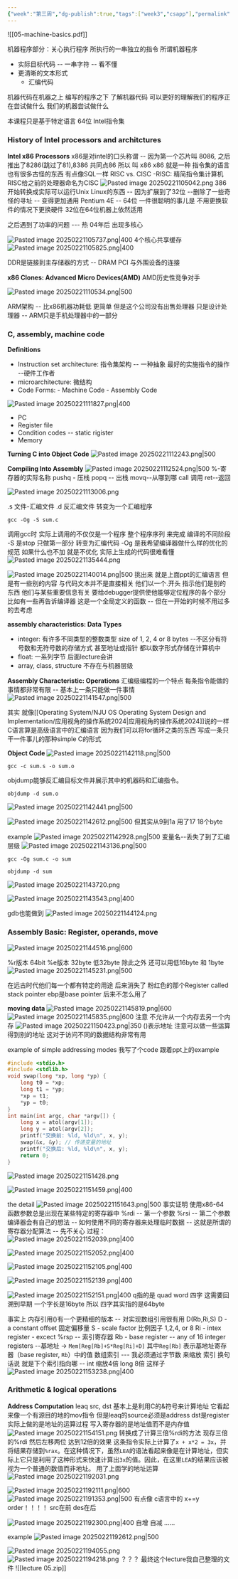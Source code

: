 ```yaml
---
{"week":"第三周","dg-publish":true,"tags":["week3","csapp"],"permalink":"/CSAPP Computer-System-A-Program-Perspective/Lecture 05 Machine-Level Programming I： Basics/","dgPassFrontmatter":true,"noteIcon":"","created":"2025-02-21T10:29:24.619+08:00","updated":"2025-07-20T20:50:44.740+08:00"}
---
```



![[05-machine-basics.pdf]]

机器程序部分：关心执行程序 所执行的一串独立的指令
所谓机器程序
- 实际目标代码 -- 一串字符 -- 看不懂
- 更清晰的文本形式
	- 汇编代码

机器代码在机器之上  编写的程序之下  了解机器代码  可以更好的理解我们的程序正在尝试做什么  我们的机器尝试做什么

本课程只是基于特定语言  64位 Intel指令集
### History of Intel processors and architctures
**Intel x86 Processors**
x86是对intel的口头称谓 -- 因为第一个芯片叫 8086, 之后推出了8286(跳过了81),8386 共同点86 所以 叫 x86
x86 就是一种 指令集的语言   也有很多古怪的东西   有点像SQL一样
RISC vs. CISC  -RISC: 精简指令集计算机  RISC给之前的处理器命名为CISC
![Pasted image 20250221105042.png](/img/user/accessory/Pasted%20image%2020250221105042.png)
386开始转换成实际可以运行Unix Linux的东西 -- 因为扩展到了32位  --删除了一些奇怪的寻址 -- 变得更加通用
Pentium 4E -- 64位 一件很聪明的事儿是 不用更换软件的情况下更换硬件  32位在64位机器上依然适用

 之后遇到了功率的问题   --- 热  04年后  出现多核心

![Pasted image 20250221105737.png|400](/img/user/accessory/Pasted%20image%2020250221105737.png)
4个核心共享缓存
![Pasted image 20250221105825.png|400](/img/user/accessory/Pasted%20image%2020250221105825.png)

DDR是链接到主存储器的方式 -- DRAM
PCI 与外围设备的连接

**x86 Clones: Advanced Micro Devices(AMD)**
AMD历史性竞争对手

![Pasted image 20250221110534.png|500](/img/user/accessory/Pasted%20image%2020250221110534.png)

ARM架构 -- 比x86机器功耗低  更简单
但是这个公司没有出售处理器  只是设计处理器 -- ARM只是手机处理器中的一部分
### C, assembly, machine code
**Definitions**
- Instruction set architecture: 指令集架构 -- 一种抽象  最好的实施指令的操作 --硬件工作者
- microarchitecture: 微结构
- Code Forms: - Machine Code   - Assembly Code

![Pasted image 20250221111827.png|400](/img/user/accessory/Pasted%20image%2020250221111827.png)
- PC
- Register file
- Condition codes  -- static rigister
- Memory

**Turning C into Object Code**
![Pasted image 20250221112243.png|500](/img/user/accessory/Pasted%20image%2020250221112243.png)

**Compiling Into Assembly**
![Pasted image 20250221112524.png|500](/img/user/accessory/Pasted%20image%2020250221112524.png)
%-寄存器的实际名称
pushq - 压栈   popq -- 出栈   movq--从哪到哪   call 调用  ret--返回

![Pasted image 20250221113006.png](/img/user/accessory/Pasted%20image%2020250221113006.png)

.s 文件-汇编文件  .d 反汇编文件
转变为一个汇编程序
```Shell
gcc -Og -S sum.c
```
调用gcc时 实际上调用的不仅仅是一个程序
整个程序序列  来完成 编译的不同阶段
-S 是stop 只做第一部分  转变为汇编代码
-Og 是我希望编译器做什么样的优化的规范   如果什么也不加 就是不优化  实际上生成的代码很难看懂
![Pasted image 20250221135444.png](/img/user/accessory/Pasted%20image%2020250221135444.png)

![Pasted image 20250221140014.png|500](/img/user/accessory/Pasted%20image%2020250221140014.png)
挑出来  就是上面ppt的汇编语言
但是有一些别的内容  与代码文本并不是直接相关  他们以一个.开头 指示他们是别的东西
他们与某些重要信息有关  要给debugger提供使他能够定位程序的各个部分
比如有一些再告诉编译器 这是一个全局定义的函数  -- 但在一开始的时候不用过多的去考虑

**assembly characteristics: Data Types**
- integer: 有许多不同类型的整数类型 size of 1, 2, 4 or 8 bytes --不区分有符号数和无符号数的存储方式 甚至地址或指针  都以数字形式存储在计算机中
- float: 一系列字节  后面lecture会讲
- array, class, structure 不存在与机器层级

**Assembly Characteristic: Operations**
汇编级编程的一个特点   每条指令能做的事情都非常有限  --  基本上一条只能做一件事情
![Pasted image 20250221141547.png|500](/img/user/accessory/Pasted%20image%2020250221141547.png)

其实 就像[[Operating System/NJU OS Operating System Design and Implementation/应用视角的操作系统2024\|应用视角的操作系统2024]]说的一样  C语言算是高级语言中的汇编语言  因为我们可以将for循环之类的东西 写成一条只干一件事儿的那种simple C的形式

**Object Code**
![Pasted image 20250221142118.png|500](/img/user/accessory/Pasted%20image%2020250221142118.png)
```Shell
gcc -c sum.s -o sum.o
```

objdump能够反汇编目标文件并展示其中的机器码和汇编指令。
```shell
objdump -d sum.o
```
![Pasted image 20250221142441.png|500](/img/user/accessory/Pasted%20image%2020250221142441.png)

![Pasted image 20250221142612.png|500](/img/user/accessory/Pasted%20image%2020250221142612.png)
但其实从9到1a 用了17 18个byte

example
![Pasted image 20250221142928.png|500](/img/user/accessory/Pasted%20image%2020250221142928.png)
变量名--丢失了到了汇编层级
![Pasted image 20250221143136.png|500](/img/user/accessory/Pasted%20image%2020250221143136.png)

```Shell
gcc -Og sum.c -o sum

objdump -d sum
```

![Pasted image 20250221143720.png](/img/user/accessory/Pasted%20image%2020250221143720.png)

![Pasted image 20250221143543.png|400](/img/user/accessory/Pasted%20image%2020250221143543.png)

gdb也能做到
![Pasted image 20250221144124.png](/img/user/accessory/Pasted%20image%2020250221144124.png)

### Assembly Basic: Register, operands, move
![Pasted image 20250221144516.png|600](/img/user/accessory/Pasted%20image%2020250221144516.png)

%r版本 64bit    %e版本 32byte 低32byte
除此之外 还可以用低16byte 和 1byte
![Pasted image 20250221145231.png|500](/img/user/accessory/Pasted%20image%2020250221145231.png)

在远古时代他们每一个都有特定的用途
后来消失了
粉红色的那个Register  called stack pointer
ebp是base  pointer 后来不怎么用了
 
**moving data**
![Pasted image 20250221145819.png|600](/img/user/accessory/Pasted%20image%2020250221145819.png)
![Pasted image 20250221145835.png|600](/img/user/accessory/Pasted%20image%2020250221145835.png)
注意 不允许从一个内存去另一个内存
![Pasted image 20250221150423.png|350](/img/user/accessory/Pasted%20image%2020250221150423.png)
()表示地址   注意可以做一些运算 得到别的地址 这对于访问不同的数据结构非常有用

example of simple addressing modes
我写了个code  跟着ppt上的example
```c
#include <stdio.h>
#include <stdlib.h>
void swap(long *xp, long *yp) {
    long t0 = *xp;
    long t1 = *yp;
    *xp = t1;
    *yp = t0;
}
int main(int argc, char *argv[]) {
    long x = atol(argv[1]);
    long y = atol(argv[2]);
    printf("交换前: %ld, %ld\n", x, y);
    swap(&x, &y); // 传递变量的地址
    printf("交换后: %ld, %ld\n", x, y);
    return 0;
}
```

![Pasted image 20250221151428.png](/img/user/accessory/Pasted%20image%2020250221151428.png)

![Pasted image 20250221151459.png|400](/img/user/accessory/Pasted%20image%2020250221151459.png)

the detail
![Pasted image 20250221151643.png|500](/img/user/accessory/Pasted%20image%2020250221151643.png)
事实证明 使用x86-64 函数参数总是出现在某些特定的寄存器中
%rdi -- 第一个参数  %rsi -- 第二个参数
编译器会有自己的想法 -- 如何使用不同的寄存器来处理临时数据  -- 这就是所谓的寄存器分配算法 -- 先不关心
过程：
![Pasted image 20250221152039.png|400](/img/user/accessory/Pasted%20image%2020250221152039.png)

![Pasted image 20250221152052.png|400](/img/user/accessory/Pasted%20image%2020250221152052.png)

![Pasted image 20250221152105.png|400](/img/user/accessory/Pasted%20image%2020250221152105.png)

![Pasted image 20250221152139.png|400](/img/user/accessory/Pasted%20image%2020250221152139.png)

![Pasted image 20250221152151.png|400](/img/user/accessory/Pasted%20image%2020250221152151.png)
q指的是 quad word 四字 这需要回溯到早期 一个字长是16byte   所以 四字其实指的是64byte

事实上 内存引用()有一个更精细的版本  -- 对实现数组引用很有用
D(Rb,Ri,S)
D - a constant offset  固定偏移量
S - scale factor 比例因子  1,2,4, or 8
Ri - intex register - excect %rsp -- 索引寄存器
Rb - base register -- any of 16 integer registers  --基地址
-> `Mem[Reg[Rb]+S*Reg[Ri]+D]`
其中`Reg[Rb]` 表示基地址寄存器（base register, `Rb`）中的值
数组索引 ---   我必须通过字节数 来缩放 索引 换句话说 就是下个索引指向哪  -- int 缩放4倍  long 8倍 这样子
![Pasted image 20250221153238.png|400](/img/user/accessory/Pasted%20image%2020250221153238.png)

### Arithmetic & logical operations
**Address Computation**
leaq src, dst
基本上是利用C的&符号来计算地址
它看起来像一个有源目的地的mov指令  但是leaq的source必须是address  dst是register
实际上做的是地址的运算过程 写入寄存器的是地址值而不是内存值
![Pasted image 20250221154151.png](/img/user/accessory/Pasted%20image%2020250221154151.png)
转换成了计算三倍%rdi的方法
现存三倍的%rdi  然后左移两位  达到12倍的效果
这条指令实际上计算了`x + x*2 = 3x`，并将结果存储到`%rax`。在这种情况下，虽然`LEA`的语法看起来像是在计算地址，但实际上它只是利用了这种形式来快速计算出`3x`的值。因此，在这里`LEA`的结果应该被视为一个普通的数值而非地址。
用了上面学的地址运算
![Pasted image 20250221192031.png](/img/user/accessory/Pasted%20image%2020250221192031.png)

![Pasted image 20250221192111.png|600](/img/user/accessory/Pasted%20image%2020250221192111.png)
![Pasted image 20250221191353.png|500](/img/user/accessory/Pasted%20image%2020250221191353.png)
有点像 c语言中的 x+=y
order！！！！ src在前 des在后

![Pasted image 20250221192300.png|400](/img/user/accessory/Pasted%20image%2020250221192300.png)
自增 自减 ……

example
![Pasted image 20250221192612.png|500](/img/user/accessory/Pasted%20image%2020250221192612.png)

![Pasted image 20250221194055.png](/img/user/accessory/Pasted%20image%2020250221194055.png)
![Pasted image 20250221194218.png](/img/user/accessory/Pasted%20image%2020250221194218.png)
？？？
最终这个lecture我自己整理的文件
![[lecture 05.zip]]